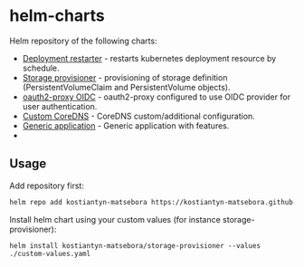 # helm-charts
Helm repository of the following charts:

* [Deployment restarter](https://github.com/kostiantyn-matsebora/helm-k8s-deployment-restarter) -  restarts kubernetes deployment resource by schedule.
* [Storage provisioner](https://github.com/kostiantyn-matsebora/helm-storage-provisioner) - provisioning of storage definition (PersistentVolumeClaim and PersistentVolume objects).
* [oauth2-proxy OIDC](https://github.com/kostiantyn-matsebora/helm-oauth2-proxy-oidc) - oauth2-proxy configured to use OIDC provider for user authentication.
* [Custom CoreDNS](https://github.com/kostiantyn-matsebora/helm-coredns-custom) - CoreDNS custom/additional configuration.
* [Generic application](https://github.com/kostiantyn-matsebora/helm-generic-application) - Generic application with features.
* 
## Usage

Add repository first:

```bash
helm repo add kostiantyn-matsebora https://kostiantyn-matsebora.github.io/helm-charts/
```

Install helm chart using your custom values (for instance storage-provisioner):
```
helm install kostiantyn-matsebora/storage-provisioner --values ./custom-values.yaml
```
